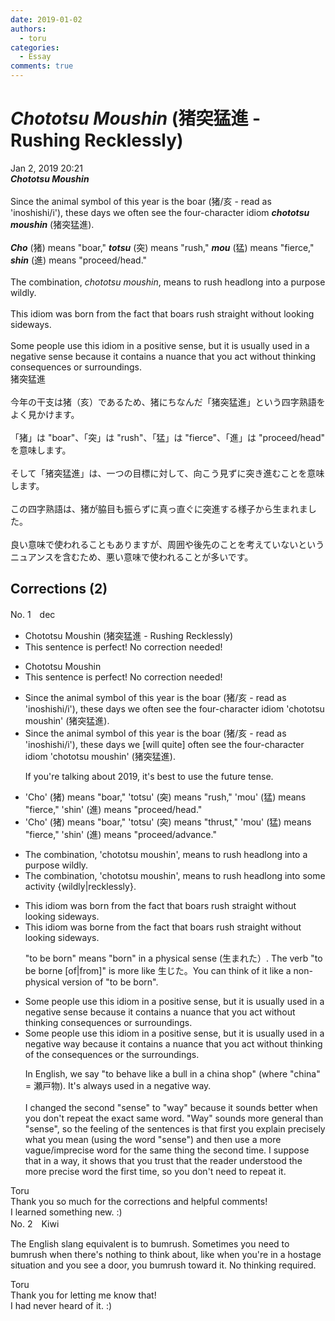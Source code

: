 ```yaml
---
date: 2019-01-02
authors:
  - toru
categories:
  - Essay
comments: true
---
```


# <strong><em>Chototsu Moushin</strong></em> (猪突猛進 - Rushing Recklessly)
<div class="date">Jan 2, 2019 20:21</div>
<div id="post"><div id="body_show_ori">
<strong><em>Chototsu Moushin</strong></em><br/><br/>Since the animal symbol of this year is the boar (猪/亥 - read as 'inoshishi/i'), these days we often see the four-character idiom <strong><em>chototsu moushin</em></strong> (猪突猛進).<br/><br/><strong><em>Cho</em></strong> (猪) means "boar," <strong><em>totsu</em></strong> (突) means "rush," <strong><em>mou</em></strong> (猛) means "fierce," <strong><em>shin</em></strong> (進) means "proceed/head."<br/><br/>The combination, <em>chototsu moushin</em>, means to rush headlong into a purpose wildly.<br/><br/>This idiom was born from the fact that boars rush straight without looking sideways.<br/><br/>Some people use this idiom in a positive sense, but it is usually used in a negative sense because it contains a nuance that you act without thinking consequences or surroundings. 
</div></div>

<!-- more -->

<div id="post_ja"><div id="body_show_mo">
猪突猛進<br/><br/>今年の干支は猪（亥）であるため、猪にちなんだ「猪突猛進」という四字熟語をよく見かけます。<br/><br/>「猪」は "boar"、「突」は "rush"、「猛」は "fierce"、「進」は "proceed/head" を意味します。<br/><br/>そして「猪突猛進」は、一つの目標に対して、向こう見ずに突き進むことを意味します。<br/><br/>この四字熟語は、猪が脇目も振らずに真っ直ぐに突進する様子から生まれました。<br/><br/>良い意味で使われることもありますが、周囲や後先のことを考えていないというニュアンスを含むため、悪い意味で使われることが多いです。
</div></div>

## Corrections (2)
<div id="block"><div class="first_name"> No. 1　<span class="just_name">dec</span></div><div id="block2">
<ul class="correction_field">
<li class="incorrect">Chototsu Moushin (猪突猛進 - Rushing Recklessly)</li>
<li class="corrected perfect">This sentence is perfect! No correction needed!</li>
</ul>
<ul class="correction_field">
<li class="incorrect">Chototsu Moushin</li>
<li class="corrected perfect">This sentence is perfect! No correction needed!</li>
</ul>
<ul class="correction_field">
<li class="incorrect">Since the animal symbol of this year is the boar (猪/亥 - read as 'inoshishi/i'), these days we often see the four-character idiom 'chototsu moushin' (猪突猛進).</li>
<li class="corrected correct">
Since the animal symbol of this year is the boar (猪/亥 - read as 'inoshishi/i'), these days we <span class="f_blue">[will quite]</span> often see the four-character idiom 'chototsu moushin' (猪突猛進).
<p class="correction_comment">If you're talking about 2019, it's best to use the future tense.</p>
</li>
</ul>
<ul class="correction_field">
<li class="incorrect">'Cho' (猪) means "boar," 'totsu' (突) means "rush," 'mou' (猛) means "fierce," 'shin' (進) means "proceed/head."</li>
<li class="corrected correct">
'Cho' (猪) means "boar," 'totsu' (突) means "<span class="f_blue">thrust</span>," 'mou' (猛) means "fierce," 'shin' (進) means "proceed/<span class="f_blue">advance</span>."
</li>
</ul>
<ul class="correction_field">
<li class="incorrect">The combination, 'chototsu moushin', means to rush headlong into a purpose wildly.</li>
<li class="corrected correct">
The combination, 'chototsu moushin', means to rush headlong into <span class="f_blue">some activity {wildly|recklessly}</span>.
</li>
</ul>
<ul class="correction_field">
<li class="incorrect">This idiom was born from the fact that boars rush straight without looking sideways.</li>
<li class="corrected correct">
This idiom was <span class="f_blue">borne</span> from the fact that boars rush straight without looking sideways.
<p class="correction_comment">"to be born" means "born" in a physical sense (生まれた）. The verb "to be borne [of|from]" is more like 生じた。You can think of it like a non-physical version of "to be born".</p>
</li>
</ul>
<ul class="correction_field">
<li class="incorrect">Some people use this idiom in a positive sense, but it is usually used in a negative sense because it contains a nuance that you act without thinking consequences or surroundings.</li>
<li class="corrected correct">
Some people use this idiom in a positive sense, but it is usually used in a negative <span class="f_blue">way</span> because it contains a nuance that you act without thinking of <span class="f_blue">the</span> consequences or <span class="f_blue">the</span> surroundings.
<p class="correction_comment">In English, we say "to behave like a bull in a china shop" (where "china" = 瀬戸物). It's always used in a negative way.<br/><br/>I changed the second "sense" to "way" because it sounds better when you don't repeat the exact same word. "Way" sounds more general than "sense", so the feeling of the sentences is that first you explain precisely what you mean (using the word "sense") and then use a more vague/imprecise word for the same thing the second time. I suppose that in a way, it shows that you trust that the reader understood the more precise word the first time, so you don't need to repeat it.</p>
</li>
</ul>
</div><div class="name"><span class="just_name">Toru</span><br>
Thank you so much for the corrections and helpful comments!<br/>I learned something new. :)
</div>
</div>
<div id="block"><div class="first_name"> No. 2　<span class="just_name">Kiwi</span></div><div id="block2">
<p class="comment_small">
 The English slang equivalent is to bumrush. Sometimes you need to bumrush when there's nothing to think about, like when you're in a hostage situation and you see a door, you bumrush toward it. No thinking required.
</p>

</div><div class="name"><span class="just_name">Toru</span><br>
Thank you for letting me know that!<br/>I had never heard of it. :)
</div>
</div>
